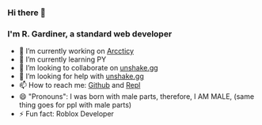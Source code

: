 ### Hi there 👋
### I'm R. Gardiner, a standard web developer

- 🔭 I’m currently working on [Arccticy](https://www.arccticy.repl.co)
- 🌱 I’m currently learning PY
- 👯 I’m looking to collaborate on [unshake.gg](https://replit.com/team/unshake)
- 🤔 I’m looking for help with [unshake.gg](https://replit.com/team/unshake)
- 📫 How to reach me: [Github](https://github.com/dudeactual) and [Repl](https://replit.com/@dudeactualdev)
- 😄 "Pronouns": I was born with male parts, therefore, I AM MALE, (same thing goes for ppl with male parts)
- ⚡ Fun fact: Roblox Developer

